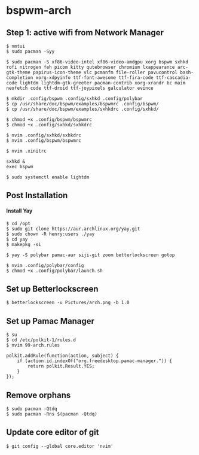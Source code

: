 # bspwm-arch
## Step 1: active wifi from Network Manager
```
$ nmtui
$ sudo pacman -Syy
```

```
$ sudo pacman -S xf86-video-intel xf86-video-amdgpu xorg bspwm sxhkd rofi nitrogen feh picom kitty qutebrowser chromium lxappearance arc-gtk-theme papirus-icon-theme vlc pcmanfm file-roller pavucontrol bash-completion xorg-xdpyinfo ttf-font-awesome ttf-fira-code ttf-cascadia-code lightdm lightdm-gtk-greeter pacman-contrib xorg-xrandr bc maim neofetch code ttf-droid ttf-joypixels galculator evince

```

```
$ mkdir .config/bspwm .config/sxhkd .config/polybar
$ cp /usr/share/doc/bspwm/examples/bspwmrc .config/bspwm/
$ cp /usr/share/doc/bspwm/examples/sxhkdrc .config/sxhkd/

$ chmod +x .config/bspwm/bspwmrc
$ chmod +x .config/sxhkd/sxhkdrc

$ nvim .config/sxhkd/sxhkdrc
$ nvim .config/bspwm/bspwmrc

```
```
$ nvim .xinitrc

sxhkd &
exec bspwm
```
```
$ sudo systemctl enable lightdm
```
## Post Installation
#### Install Yay

```
$ cd /opt
$ sudo git clone https://aur.archlinux.org/yay.git
$ sudo chown -R henry:users ./yay
$ cd yay
$ makepkg -si
```

```
$ yay -S polybar pamac-aur siji-git zoom betterlockscreen gotop
```

```
$ nvim .config/polybar/config
$ chmod +x .config/polybar/launch.sh
```
## Set up Betterlockscreen
```
$ betterlockscreen -u Pictures/arch.png -b 1.0
```
## Set up Pamac Manager
```
$ su
$ cd /etc/polkit-1/rules.d
$ nvim 99-arch.rules

polkit.addRule(function(action, subject) {
	if (action.id.indexOf("org.freedesktop.pamac-manager.")) {
		return polkit.Result.YES;
	}
});
```
## Remove orphans
```
$ sudo pacman -Qtdq
$ sudo pacman -Rns $(pacman -Qtdq)
```
## Update core editor of git
```
$ git config --global core.editor 'nvim'
```
